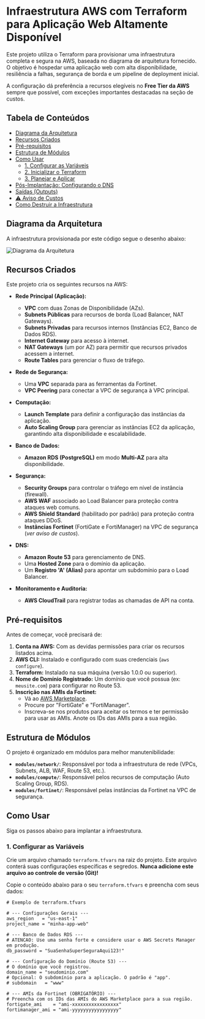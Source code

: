 # Infraestrutura AWS com Terraform para Aplicação Web Altamente Disponível

Este projeto utiliza o Terraform para provisionar uma infraestrutura completa e segura na AWS, baseada no diagrama de arquitetura fornecido. O objetivo é hospedar uma aplicação web com alta disponibilidade, resiliência a falhas, segurança de borda e um pipeline de deployment inicial.

A configuração dá preferência a recursos elegíveis no **Free Tier da AWS** sempre que possível, com exceções importantes destacadas na seção de custos.

## Tabela de Conteúdos
- [Diagrama da Arquitetura](#diagrama-da-arquitetura)
- [Recursos Criados](#recursos-criados)
- [Pré-requisitos](#pré-requisitos)
- [Estrutura de Módulos](#estrutura-de-módulos)
- [Como Usar](#como-usar)
  - [1. Configurar as Variáveis](#1-configurar-as-variáveis)
  - [2. Inicializar o Terraform](#2-inicializar-o-terraform)
  - [3. Planejar e Aplicar](#3-planejar-e-aplicar)
- [Pós-Implantação: Configurando o DNS](#pós-implantação-configurando-o-dns)
- [Saídas (Outputs)](#saídas-outputs)
- [⚠️ Aviso de Custos](#️-aviso-de-custos)
- [Como Destruir a Infraestrutura](#como-destruir-a-infraestrutura)

## Diagrama da Arquitetura

A infraestrutura provisionada por este código segue o desenho abaixo:

![Diagrama da Arquitetura](Topologia.drawio.jpg)

## Recursos Criados

Este projeto cria os seguintes recursos na AWS:

- **Rede Principal (Aplicação):**
  - **VPC** com duas Zonas de Disponibilidade (AZs).
  - **Subnets Públicas** para recursos de borda (Load Balancer, NAT Gateways).
  - **Subnets Privadas** para recursos internos (Instâncias EC2, Banco de Dados RDS).
  - **Internet Gateway** para acesso à internet.
  - **NAT Gateways** (um por AZ) para permitir que recursos privados acessem a internet.
  - **Route Tables** para gerenciar o fluxo de tráfego.

- **Rede de Segurança:**
  - Uma **VPC** separada para as ferramentas da Fortinet.
  - **VPC Peering** para conectar a VPC de segurança à VPC principal.

- **Computação:**
  - **Launch Template** para definir a configuração das instâncias da aplicação.
  - **Auto Scaling Group** para gerenciar as instâncias EC2 da aplicação, garantindo alta disponibilidade e escalabilidade.

- **Banco de Dados:**
  - **Amazon RDS (PostgreSQL)** em modo **Multi-AZ** para alta disponibilidade.

- **Segurança:**
  - **Security Groups** para controlar o tráfego em nível de instância (firewall).
  - **AWS WAF** associado ao Load Balancer para proteção contra ataques web comuns.
  - **AWS Shield Standard** (habilitado por padrão) para proteção contra ataques DDoS.
  - **Instâncias Fortinet** (FortiGate e FortiManager) na VPC de segurança (*ver aviso de custos*).

- **DNS:**
  - **Amazon Route 53** para gerenciamento de DNS.
  - Uma **Hosted Zone** para o domínio da aplicação.
  - Um **Registro 'A' (Alias)** para apontar um subdomínio para o Load Balancer.

- **Monitoramento e Auditoria:**
  - **AWS CloudTrail** para registrar todas as chamadas de API na conta.

## Pré-requisitos

Antes de começar, você precisará de:

1.  **Conta na AWS:** Com as devidas permissões para criar os recursos listados acima.
2.  **AWS CLI:** Instalado e configurado com suas credenciais (`aws configure`).
3.  **Terraform:** Instalado na sua máquina (versão 1.0.0 ou superior).
4.  **Nome de Domínio Registrado:** Um domínio que você possua (ex: `meusite.com`) para configurar no Route 53.
5.  **Inscrição nas AMIs da Fortinet:**
    - Vá ao [AWS Marketplace](https://aws.amazon.com/marketplace).
    - Procure por "FortiGate" e "FortiManager".
    - Inscreva-se nos produtos para aceitar os termos e ter permissão para usar as AMIs. Anote os IDs das AMIs para a sua região.

## Estrutura de Módulos

O projeto é organizado em módulos para melhor manutenibilidade:
- **`modules/network/`**: Responsável por toda a infraestrutura de rede (VPCs, Subnets, ALB, WAF, Route 53, etc.).
- **`modules/compute/`**: Responsável pelos recursos de computação (Auto Scaling Group, RDS).
- **`modules/fortinet/`**: Responsável pelas instâncias da Fortinet na VPC de segurança.

## Como Usar

Siga os passos abaixo para implantar a infraestrutura.

### 1. Configurar as Variáveis

Crie um arquivo chamado `terraform.tfvars` na raiz do projeto. Este arquivo conterá suas configurações específicas e segredos. **Nunca adicione este arquivo ao controle de versão (Git)!**

Copie o conteúdo abaixo para o seu `terraform.tfvars` e preencha com seus dados:

```hcl
# Exemplo de terraform.tfvars

# --- Configurações Gerais ---
aws_region   = "us-east-1"
project_name = "minha-app-web"

# --- Banco de Dados RDS ---
# ATENCAO: Use uma senha forte e considere usar o AWS Secrets Manager em produção.
db_password = "SuaSenhaSuperSeguraAqui123!"

# --- Configuração do Domínio (Route 53) ---
# O domínio que você registrou.
domain_name = "seudominio.com"
# Opcional: O subdomínio para a aplicação. O padrão é "app".
# subdomain   = "www"

# --- AMIs da Fortinet (OBRIGATÓRIO) ---
# Preencha com os IDs das AMIs do AWS Marketplace para a sua região.
fortigate_ami    = "ami-xxxxxxxxxxxxxxxxx"
fortimanager_ami = "ami-yyyyyyyyyyyyyyyyy"
